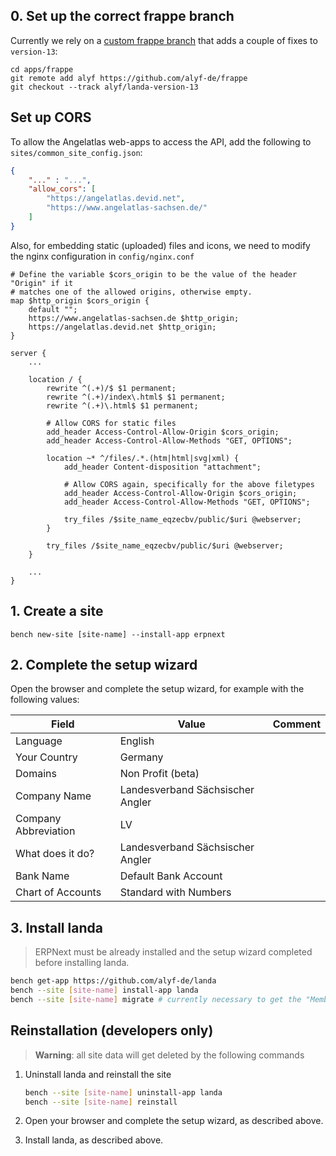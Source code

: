 ## 0. Set up the correct frappe branch

Currently we rely on a [custom frappe branch](https://github.com/alyf-de/frappe/tree/landa-version-13) that adds a couple of fixes to `version-13`:

```
cd apps/frappe
git remote add alyf https://github.com/alyf-de/frappe
git checkout --track alyf/landa-version-13
```

## Set up CORS

To allow the Angelatlas web-apps to access the API, add the following to `sites/common_site_config.json`:

```json
{
    "..." : "...",
    "allow_cors": [
        "https://angelatlas.devid.net",
        "https://www.angelatlas-sachsen.de/"
    ]
}
```

Also, for embedding static (uploaded) files and icons, we need to modify the nginx configuration in `config/nginx.conf`

```
# Define the variable $cors_origin to be the value of the header "Origin" if it
# matches one of the allowed origins, otherwise empty.
map $http_origin $cors_origin {
    default "";
    https://www.angelatlas-sachsen.de $http_origin;
    https://angelatlas.devid.net $http_origin;
}

server {
    ...

    location / {
        rewrite ^(.+)/$ $1 permanent;
        rewrite ^(.+)/index\.html$ $1 permanent;
        rewrite ^(.+)\.html$ $1 permanent;

        # Allow CORS for static files
        add_header Access-Control-Allow-Origin $cors_origin;
        add_header Access-Control-Allow-Methods "GET, OPTIONS";

        location ~* ^/files/.*.(htm|html|svg|xml) {
            add_header Content-disposition "attachment";

            # Allow CORS again, specifically for the above filetypes
            add_header Access-Control-Allow-Origin $cors_origin;
            add_header Access-Control-Allow-Methods "GET, OPTIONS";

            try_files /$site_name_eqzecbv/public/$uri @webserver;
        }

        try_files /$site_name_eqzecbv/public/$uri @webserver;
    }

    ...
}
```

## 1. Create a site

```
bench new-site [site-name] --install-app erpnext
```

## 2. Complete the setup wizard

Open the browser and complete the setup wizard, for example with the following values:

| Field                | Value                            | Comment |
|----------------------|----------------------------------|---------|
| Language             | English                          |         |
| Your Country         | Germany                          |         |
| Domains              | Non Profit (beta)                |         |
| Company Name         | Landesverband Sächsischer Angler |         |
| Company Abbreviation | LV                               |         |
| What does it do?     | Landesverband Sächsischer Angler |         |
| Bank Name            | Default Bank Account             |         |
| Chart of Accounts    | Standard with Numbers            |         |


## 3. Install landa

> ERPNext must be already installed and the setup wizard completed before installing landa.

```bash
bench get-app https://github.com/alyf-de/landa
bench --site [site-name] install-app landa
bench --site [site-name] migrate # currently necessary to get the "Member Count" chart
```

## Reinstallation (developers only)

> **Warning**: all site data will get deleted by the following commands

1. Uninstall landa and reinstall the site

    ```bash
    bench --site [site-name] uninstall-app landa
    bench --site [site-name] reinstall
    ```

2. Open your browser and complete the setup wizard, as described above.
3. Install landa, as described above.
